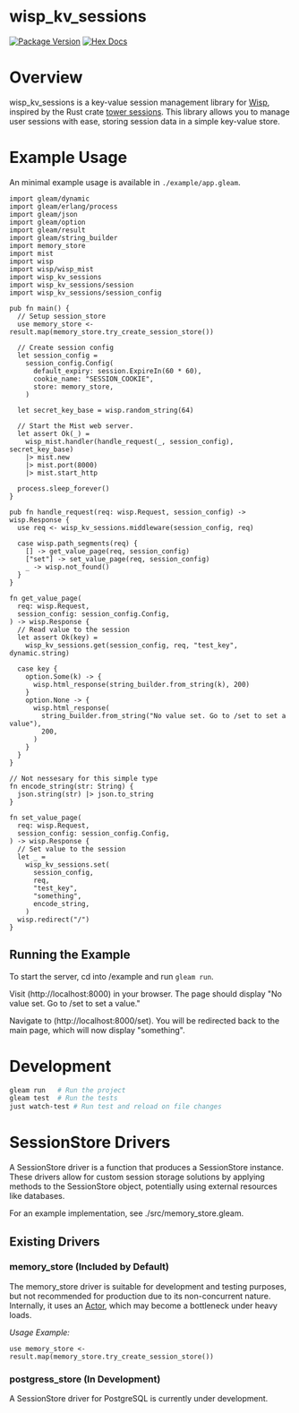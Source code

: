 # wisp_kv_sessions

[![Package Version](https://img.shields.io/hexpm/v/max_wisp_sessions)](https://hex.pm/packages/max_wisp_sessions)
[![Hex Docs](https://img.shields.io/badge/hex-docs-ffaff3)](https://hexdocs.pm/max_wisp_sessions/)


# Overview
wisp_kv_sessions is a key-value session management library for [Wisp](https://gleam-wisp.github.io/wisp/), inspired by the Rust crate [tower sessions](https://docs.rs/tower-sessions/latest/tower_sessions/#). This library allows you to manage user sessions with ease, storing session data in a simple key-value store. 

# Example Usage
An minimal example usage is available in `./example/app.gleam`.

```gleam
import gleam/dynamic
import gleam/erlang/process
import gleam/json
import gleam/option
import gleam/result
import gleam/string_builder
import memory_store
import mist
import wisp
import wisp/wisp_mist
import wisp_kv_sessions
import wisp_kv_sessions/session
import wisp_kv_sessions/session_config

pub fn main() {
  // Setup session_store
  use memory_store <- result.map(memory_store.try_create_session_store())

  // Create session config
  let session_config =
    session_config.Config(
      default_expiry: session.ExpireIn(60 * 60),
      cookie_name: "SESSION_COOKIE",
      store: memory_store,
    )

  let secret_key_base = wisp.random_string(64)

  // Start the Mist web server.
  let assert Ok(_) =
    wisp_mist.handler(handle_request(_, session_config), secret_key_base)
    |> mist.new
    |> mist.port(8000)
    |> mist.start_http

  process.sleep_forever()
}

pub fn handle_request(req: wisp.Request, session_config) -> wisp.Response {
  use req <- wisp_kv_sessions.middleware(session_config, req)

  case wisp.path_segments(req) {
    [] -> get_value_page(req, session_config)
    ["set"] -> set_value_page(req, session_config)
    _ -> wisp.not_found()
  }
}

fn get_value_page(
  req: wisp.Request,
  session_config: session_config.Config,
) -> wisp.Response {
  // Read value to the session
  let assert Ok(key) =
    wisp_kv_sessions.get(session_config, req, "test_key", dynamic.string)

  case key {
    option.Some(k) -> {
      wisp.html_response(string_builder.from_string(k), 200)
    }
    option.None -> {
      wisp.html_response(
        string_builder.from_string("No value set. Go to /set to set a value"),
        200,
      )
    }
  }
}

// Not nessesary for this simple type 
fn encode_string(str: String) {
  json.string(str) |> json.to_string
}

fn set_value_page(
  req: wisp.Request,
  session_config: session_config.Config,
) -> wisp.Response {
  // Set value to the session
  let _ =
    wisp_kv_sessions.set(
      session_config,
      req,
      "test_key",
      "something",
      encode_string,
    )
  wisp.redirect("/")
}
```

## Running the Example

To start the server, cd into /example and run `gleam run`.

Visit (http://localhost:8000) in your browser. The page should display "No value set. Go to /set to set a value."


Navigate to (http://localhost:8000/set). You will be redirected back to the main page, which will now display "something".

# Development

```sh
gleam run   # Run the project
gleam test  # Run the tests
just watch-test # Run test and reload on file changes
```

# SessionStore Drivers

A SessionStore driver is a function that produces a SessionStore instance. These drivers allow for custom session storage solutions by applying methods to the SessionStore object, potentially using external resources like databases.

For an example implementation, see ./src/memory_store.gleam.

## Existing Drivers

### memory_store (Included by Default)
The memory_store driver is suitable for development and testing purposes, but not recommended for production due to its non-concurrent nature. Internally, it uses an [Actor](https://hexdocs.pm/gleam_otp/gleam/otp/actor.html), which may become a bottleneck under heavy loads.

*Usage Example:*

```gleam
use memory_store <- result.map(memory_store.try_create_session_store())
```

### postgress_store (In Development)

A SessionStore driver for PostgreSQL is currently under development.
